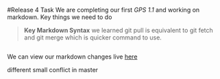 #Release 4 Task
We are completing our first *GPS 1.1* and working on markdown. Key things we need to do
>**Key Markdown Syntax**
  we learned git pull is equivalent to git fetch and git merge which is quicker command to use.

```  This is a code block
```

We can view our markdown changes live [here](http://markdownlivepreview.com/)

different small conflict in master